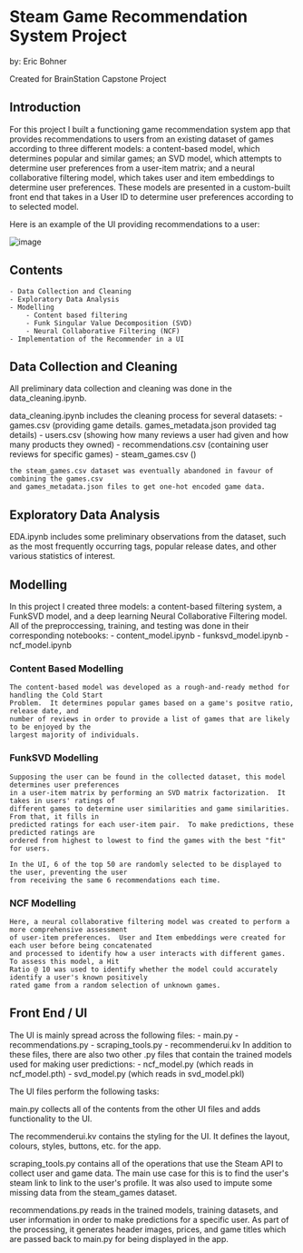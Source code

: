 # Steam Game Recommendation System Project 
by: Eric Bohner

Created for BrainStation Capstone Project 

## Introduction

For this project I built a functioning game recommendation system app that provides recommendations
to users from an existing dataset of games according to three different models: a content-based model,
which determines popular and similar games; an SVD model, which attempts to determine user preferences
from a user-item matrix; and a neural collaborative filtering model, which takes user and item
embeddings to determine user preferences.  These models are presented in a custom-built front end 
that takes in a User ID to determine user preferences according to to selected model.

Here is an example of the UI providing recommendations to a user:


![image](https://github.com/ericbohner/Capstone/assets/131715470/4861f2ec-3fea-42c9-b6e5-f3a3833f30fa)



## Contents

    - Data Collection and Cleaning
    - Exploratory Data Analysis
    - Modelling
        - Content based filtering
        - Funk Singular Value Decomposition (SVD)
        - Neural Collaborative Filtering (NCF)
    - Implementation of the Recommender in a UI

## Data Collection and Cleaning

All preliminary data collection and cleaning was done in the data_cleaning.ipynb.

data_cleaning.ipynb includes the cleaning process for several datasets:
    - games.csv (providing game details. games_metadata.json provided tag details)
    - users.csv (showing how many reviews a user had given and how many products they owned)
    - recommendations.csv (containing user reviews for specific games)
    - steam_games.csv ()

    the steam_games.csv dataset was eventually abandoned in favour of combining the games.csv
    and games_metadata.json files to get one-hot encoded game data.

## Exploratory Data Analysis

EDA.ipynb includes some preliminary observations from the dataset, such as the most frequently
occurring tags, popular release dates, and other various statistics of interest.

## Modelling

In this project I created three models: a content-based filtering system, a FunkSVD model, and
a deep learning Neural Collaborative Filtering model.  All of the preproccessing, training, and
testing was done in their corresponding notebooks:
    - content_model.ipynb
    - funksvd_model.ipynb
    - ncf_model.ipynb

### Content Based Modelling

    The content-based model was developed as a rough-and-ready method for handling the Cold Start
    Problem.  It determines popular games based on a game's positve ratio, release date, and 
    number of reviews in order to provide a list of games that are likely to be enjoyed by the 
    largest majority of individuals.

### FunkSVD Modelling

    Supposing the user can be found in the collected dataset, this model determines user preferences
    in a user-item matrix by performing an SVD matrix factorization.  It takes in users' ratings of 
    different games to determine user similarities and game similarities.  From that, it fills in 
    predicted ratings for each user-item pair.  To make predictions, these predicted ratings are
    ordered from highest to lowest to find the games with the best "fit" for users.

    In the UI, 6 of the top 50 are randomly selected to be displayed to the user, preventing the user
    from receiving the same 6 recommendations each time.

### NCF Modelling

    Here, a neural collaborative filtering model was created to perform a more comprehensive assessment
    of user-item preferences.  User and Item embeddings were created for each user before being concatenated
    and processed to identify how a user interacts with different games.  To assess this model, a Hit 
    Ratio @ 10 was used to identify whether the model could accurately identify a user's known positively
    rated game from a random selection of unknown games.


## Front End / UI

The UI is mainly spread across the following files:
    - main.py
    - recommendations.py
    - scraping_tools.py
    - recommenderui.kv
In addition to these files, there are also two other .py files that 
contain the trained models used for making user predictions:
    - ncf_model.py (which reads in ncf_model.pth)
    - svd_model.py (which reads in svd_model.pkl)

The UI files perform the following tasks:

main.py collects all of the contents from the other UI files and adds functionality to the UI.

The recommenderui.kv contains the styling for the UI.  It defines the layout, colours, styles, 
buttons, etc. for the app.

scraping_tools.py contains all of the operations that use the Steam API to collect user and 
game data.  The main use case for this is to find the user's steam link to link to the user's 
profile. It was also used to impute some missing data from the steam_games dataset.  

recommendations.py reads in the trained models, training datasets, and user information in order 
to make predictions for a specific user.  As part of the processing, it generates header images,
prices, and game titles which are passed back to main.py for being displayed in the app.

